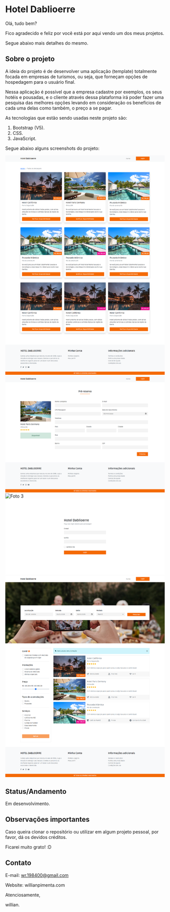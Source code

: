 # Hotel Dablioerre

Olá, tudo bem?

Fico agradecido e feliz por você está por aqui vendo um dos meus projetos.

Segue abaixo mais detalhes do mesmo.

## Sobre o projeto


A ideia do projeto é de desenvolver uma aplicação (template) totalmente focada em empresas de turismos, ou seja, que forneçam opções de hospedagem para o usuário final.

Nessa aplicação é possível que a empresa cadastre por exemplos, os seus hotéis e pousadas, e o cliente através dessa plataforma irá poder fazer uma pesquisa das melhores opções levando em consideração os benefícios de cada uma delas como também, o preço a se pagar.

As tecnologias que estão sendo usadas neste projeto são:

1. Bootstrap (V5).
2. CSS.
3. JavaScript.

Segue abaixo alguns screenshots do projeto:

![Foto 1](assets/img/screenshots/screenshot.png)
![Foto 2](assets/img/screenshots/screenshot1.png)
![Foto 3](assets/img/screenshots/screenshot2.png)
![Foto 4](assets/img/screenshots/screenshot3.png)
![Foto 5](assets/img/screenshots/screenshot4.png)

## Status/Andamento

Em desenvolvimento.

## Observações importantes

Caso queira clonar o repositório ou utilizar em algum projeto pessoal, por favor, dá os devidos créditos. 

Ficarei muito grato! :D

## Contato

E-mail: wr.198400@gmail.com

Website: willianpimenta.com

Atenciosamente,

willian.
